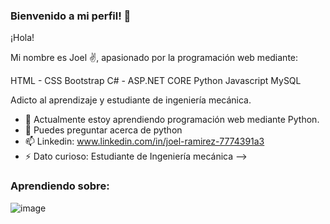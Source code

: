 ### Bienvenido a mi perfil! 👋

¡Hola!

Mi nombre es Joel ✌️, apasionado por la programación web mediante:

HTML - CSS
Bootstrap
C# - ASP.NET CORE
Python
Javascript
MySQL

Adicto al aprendizaje y estudiante de ingeniería mecánica.

- 🌱 Actualmente estoy aprendiendo programación web mediante Python.
- 💬 Puedes preguntar acerca de python 
- 📫 Linkedin: www.linkedin.com/in/joel-ramirez-7774391a3
- ⚡ Dato curioso: Estudiante de Ingeniería mecánica
-->

### Aprendiendo sobre: 
![image](https://github.com/ramirezjoel494/ramirezjoel494/assets/93448778/e94410e0-6af2-45a1-b2e0-2fd8c6a74eb5)

